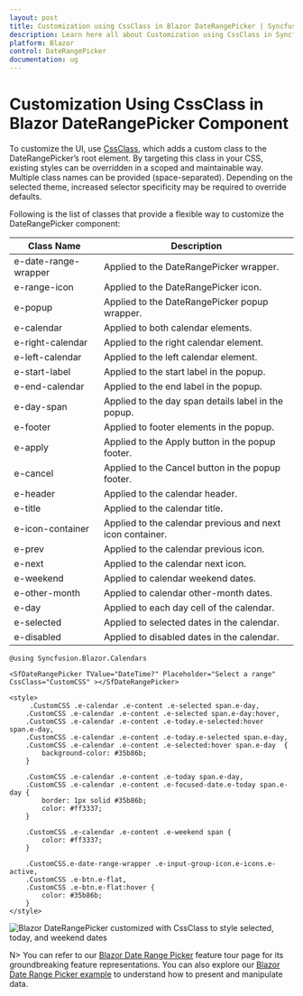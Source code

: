 ```yaml
---
layout: post
title: Customization using CssClass in Blazor DateRangePicker | Syncfusion
description: Learn here all about Customization using CssClass in Syncfusion Blazor DateRangePicker component and more.
platform: Blazor
control: DateRangePicker
documentation: ug
---
```


# Customization Using CssClass in Blazor DateRangePicker Component

To customize the UI, use [CssClass](https://help.syncfusion.com/cr/blazor/Syncfusion.Blazor.Calendars.DateRangePickerModel-1.html#Syncfusion_Blazor_Calendars_DateRangePickerModel_1_CssClass), which adds a custom class to the DateRangePicker’s root element. By targeting this class in your CSS, existing styles can be overridden in a scoped and maintainable way. Multiple class names can be provided (space-separated). Depending on the selected theme, increased selector specificity may be required to override defaults.

Following is the list of classes that provide a flexible way to customize the DateRangePicker component:

| **Class Name** | **Description** |
| --- | --- |
| e-date-range-wrapper | Applied to the DateRangePicker wrapper. |
| e-range-icon | Applied to the DateRangePicker icon. |
| e-popup | Applied to the DateRangePicker popup wrapper. |
| e-calendar | Applied to both calendar elements. |
| e-right-calendar | Applied to the right calendar element. |
| e-left-calendar | Applied to the left calendar element. |
| e-start-label | Applied to the start label in the popup. |
| e-end-calendar | Applied to the end label in the popup. |
| e-day-span | Applied to the day span details label in the popup. |
| e-footer | Applied to footer elements in the popup. |
| e-apply | Applied to the Apply button in the popup footer. |
| e-cancel | Applied to the Cancel button in the popup footer. |
| e-header | Applied to the calendar header. |
| e-title | Applied to the calendar title. |
| e-icon-container | Applied to the calendar previous and next icon container. |
| e-prev | Applied to the calendar previous icon. |
| e-next | Applied to the calendar next icon. |
| e-weekend | Applied to calendar weekend dates. |
| e-other-month | Applied to calendar other-month dates. |
| e-day | Applied to each day cell of the calendar. |
| e-selected | Applied to selected dates in the calendar. |
| e-disabled | Applied to disabled dates in the calendar. |

```cshtml
@using Syncfusion.Blazor.Calendars

<SfDateRangePicker TValue="DateTime?" Placeholder="Select a range" CssClass="CustomCSS" ></SfDateRangePicker>

<style>
     .CustomCSS .e-calendar .e-content .e-selected span.e-day,
    .CustomCSS .e-calendar .e-content .e-selected span.e-day:hover,
    .CustomCSS .e-calendar .e-content .e-today.e-selected:hover span.e-day,
    .CustomCSS .e-calendar .e-content .e-today.e-selected span.e-day,
    .CustomCSS .e-calendar .e-content .e-selected:hover span.e-day  {
        background-color: #35b86b;
    }

    .CustomCSS .e-calendar .e-content .e-today span.e-day,
    .CustomCSS .e-calendar .e-content .e-focused-date.e-today span.e-day {
        border: 1px solid #35b86b;
        color: #ff3337;
    }

    .CustomCSS .e-calendar .e-content .e-weekend span {
        color: #ff3337;
    }

    .CustomCSS.e-date-range-wrapper .e-input-group-icon.e-icons.e-active,
    .CustomCSS .e-btn.e-flat,
    .CustomCSS .e-btn.e-flat:hover {
        color: #35b86b;
    }
</style>
```

![Blazor DateRangePicker customized with CssClass to style selected, today, and weekend dates](../images/blazor-daterangepicker-cssclass-customization.png)

N> You can refer to our [Blazor Date Range Picker](https://www.syncfusion.com/blazor-components/blazor-daterangepicker) feature tour page for its groundbreaking feature representations. You can also explore our [Blazor Date Range Picker example](https://blazor.syncfusion.com/demos/daterangepicker/default-functionalities?theme=bootstrap5) to understand how to present and manipulate data.